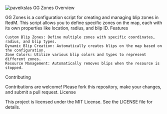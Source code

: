 ![paveikslas](https://github.com/GrybasTV/gg_zones/assets/118368718/4f3f41c7-2a88-4a61-8ceb-b7fb4894886f)
GG Zones
Overview

GG Zones is a configuration script for creating and managing blip zones in RedM. This script allows you to define specific zones on the map, each with its own properties like location, radius, and blip ID.
Features

    Custom Blip Zones: Define multiple zones with specific coordinates, radius, and blip types.
    Dynamic Blip Creation: Automatically creates blips on the map based on the configuration.
    Zone Colors: Utilize various blip colors and types to represent different zones.
    Resource Management: Automatically removes blips when the resource is stopped.
    
Contributing

Contributions are welcome! Please fork this repository, make your changes, and submit a pull request.
License

This project is licensed under the MIT License. See the LICENSE file for details.

